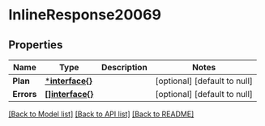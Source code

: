 # InlineResponse20069

## Properties
Name | Type | Description | Notes
------------ | ------------- | ------------- | -------------
**Plan** | [***interface{}**](interface{}.md) |  | [optional] [default to null]
**Errors** | [**[]interface{}**](interface{}.md) |  | [optional] [default to null]

[[Back to Model list]](../README.md#documentation-for-models) [[Back to API list]](../README.md#documentation-for-api-endpoints) [[Back to README]](../README.md)


